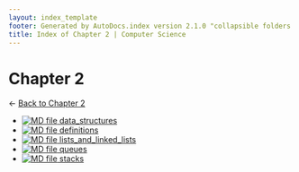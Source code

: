 ```yaml
---
layout: index_template
footer: Generated by AutoDocs.index version 2.1.0 "collapsible folders (probably)" ⓒ Starwort, 2020
title: Index of Chapter 2 | Computer Science
---
```


# Chapter 2

← [Back to Chapter 2](..)

- [![MD file](https://img.icons8.com/windows/512/4a90e2/regular-document.png) data_structures](Paper_1/section_4/chapter_2/data_structures.md)
- [![MD file](https://img.icons8.com/windows/512/4a90e2/regular-document.png) definitions](Paper_1/section_4/chapter_2/definitions.md)
- [![MD file](https://img.icons8.com/windows/512/4a90e2/regular-document.png) lists_and_linked_lists](Paper_1/section_4/chapter_2/lists_and_linked_lists.md)
- [![MD file](https://img.icons8.com/windows/512/4a90e2/regular-document.png) queues](Paper_1/section_4/chapter_2/queues.md)
- [![MD file](https://img.icons8.com/windows/512/4a90e2/regular-document.png) stacks](Paper_1/section_4/chapter_2/stacks.md)
